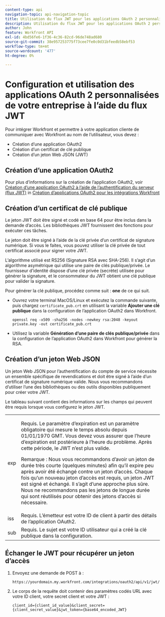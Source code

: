 ```yaml
---
content-type: api
navigation-topic: api-navigation-topic
title: Utilisation du flux JWT pour les applications OAuth 2 personnalisées
description: Utilisation du flux JWT pour les applications OAuth 2 personnalisées
author: John
feature: Workfront API
exl-id: 4bd56fe6-1f36-4c36-82cd-96de748ad680
source-git-commit: 38e957253775f73cee7fe0c0d31bfeedb58ebf53
workflow-type: tm+mt
source-wordcount: '477'
ht-degree: 0%

---
```


# Configuration et utilisation des applications OAuth 2 personnalisées de votre entreprise à l’aide du flux JWT

Pour intégrer Workfront et permettre à votre application cliente de communiquer avec Workfront au nom de l’utilisateur, vous devez :

* Création d’une application OAuth2
* Création d’un certificat de clé publique
* Création d’un jeton Web JSON (JWT)

## Création d’une application OAuth2

Pour plus d’informations sur la création de l’application OAuth2, voir [Création d’une application OAuth2 à l’aide de l’authentification du serveur (flux JWT)](../../administration-and-setup/configure-integrations/create-oauth-application.md#create2) in [Création d’applications OAuth2 pour les intégrations Workfront](../../administration-and-setup/configure-integrations/create-oauth-application.md)

## Création d’un certificat de clé publique

Le jeton JWT doit être signé et codé en base 64 pour être inclus dans la demande d’accès. Les bibliothèques JWT fournissent des fonctions pour exécuter ces tâches.

Le jeton doit être signé à l’aide de la clé privée d’un certificat de signature numérique. Si vous le faites, vous pouvez utiliser la clé privée de tout certificat associé pour signer votre JWT.

L’algorithme utilisé est RS256 (Signature RSA avec SHA-256). Il s’agit d’un algorithme asymétrique qui utilise une paire de clés publique/privée. Le fournisseur d’identité dispose d’une clé privée (secrète) utilisée pour générer la signature, et le consommateur du JWT obtient une clé publique pour valider la signature.

Pour générer la clé publique, procédez comme suit : **one** de ce qui suit.

* Ouvrez votre terminal MacOS/Linux et exécutez la commande suivante, puis chargez `certificate_pub.crt` en utilisant la variable **Ajouter une clé publique** dans la configuration de l’application OAuth2 dans Workfront.

   <!-- [Copy](javascript:void(0);) -->
   <pre><code>openssl req -x509 -sha256 -nodes -newkey rsa:2048 -keyout private.key -out certificate_pub.crt</code></pre>

* Utilisez la variable **Génération d’une paire de clés publique/privée** dans la configuration de l’application OAuth2 dans Workfront pour générer la RSA.

## Création d’un jeton Web JSON

Un jeton Web JSON pour l’authentification du compte de service nécessite un ensemble spécifique de revendications et doit être signé à l’aide d’un certificat de signature numérique valide. Nous vous recommandons d’utiliser l’une des bibliothèques ou des outils disponibles publiquement pour créer votre JWT.

Le tableau suivant contient des informations sur les champs qui peuvent être requis lorsque vous configurez le jeton JWT.

<table style="table-layout:auto"> 
 <col> 
 <col> 
 <tbody> 
  <tr> 
   <td role="rowheader">exp</td> 
   <td> <p>Requis. Le paramètre d’expiration est un paramètre obligatoire qui mesure le temps absolu depuis 01/01/1970 GMT. Vous devez vous assurer que l’heure d’expiration est postérieure à l’heure du problème. Après cette période, le JWT n’est plus valide. </p> <p>Remarque : Nous vous recommandons d’avoir un jeton de durée très courte (quelques minutes) afin qu’il expire peu après avoir été échangé contre un jeton d’accès. Chaque fois qu’un nouveau jeton d’accès est requis, un jeton JWT est signé et échangé. Il s’agit d’une approche plus sûre. Nous ne recommandons pas les jetons de longue durée qui sont réutilisés pour obtenir des jetons d’accès si nécessaire.</p> </td> 
  </tr> 
  <tr> 
   <td role="rowheader">iss</td> 
   <td>Requis. L’émetteur est votre ID de client à partir des détails de l’application OAuth2.</td> 
  </tr> 
  <tr> 
   <td role="rowheader">sub</td> 
   <td>Requis. Le sujet est votre ID utilisateur qui a créé la clé publique dans la configuration.</td> 
  </tr> 
 </tbody> 
</table>

## Échanger le JWT pour récupérer un jeton d’accès

1. Envoyez une demande de POST à :

   <!-- [Copy](javascript:void(0);) -->
   <pre><code>https://yourdomain.my.workfront.com/integrations/oauth2/api/v1/jwt/exchange</code></pre>

1. Le corps de la requête doit contenir des paramètres codés URL avec votre ID client, votre secret client et votre JWT :

   <!-- [Copy](javascript:void(0);) -->
   <pre><code>client_id={client_id_value}&client_secret={client_secret_value}&jwt_token={base64_encoded_JWT}</code></pre>

 
